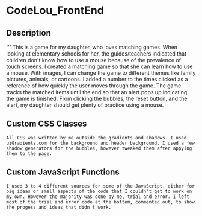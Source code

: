 # CodeLou_FrontEnd

## Description
'''
This is a game for my daughter, who loves matching games. When looking at elementary schools for her, the guides/teachers indicated that children don't know how to use a mouse because of the prevalence of touch screens. I created a matching game so that she can learn how to use a mouse. With images, I can change the game to different themes like family pictures, animals, or cartoons. I added a number to the times clicked as a reference of how quickly the user moves through the game. The game tracks the matched items until the end so that an alert pops up indicating the game is finished. From clicking the bubbles, the reset button, and the alert, my daughter should get plenty of practice using a mouse.

## Custom CSS Classes
```
All CSS was written by me outside the gradients and shadows. I used uiGradients.com for the background and header background. I used a few shadow generators for the bubbles, however tweaked them after appying them to the page.

```
## Custom JavaScript Functions
```
I used 3 to 4 different sources for some of the JavaScript, either for big ideas or small aspects of the code that I couldn't get to work on my own. However the majority was done by me, trial and error. I left most of the trial and error code at the bottom, commented out, to show the progess and ideas that didn't work.
